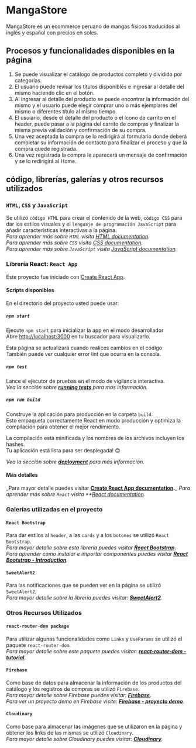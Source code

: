 # MangaStore

MangaStore es un ecommerce peruano de mangas físicos traducidos al inglés y español con precios en soles.

## Procesos y funcionalidades disponibles en la página

1. Se puede visualizar el catálogo de productos completo y dividido por categorías.
2. El usuario puede revisar los títulos disponibles e ingresar al detalle del mismo haciendo clic en el botón.
3. Al ingresar al detalle del producto se puede encontrar la información del mismo y el usuario puede elegir comprar uno o más ejemplares del mismo o diferentes título al mismo tiempo.
4. El usuiario, desde el detalle del producto o el ícono de carrito en el header, puede pasar a la página del carrito de compras y finalizar la misma previa validación y confirmación de su compra.
5. Una vez aceptada la compra se lo redirigirá al formulario donde deberá completar su información de contacto para finalizar el proceso y que la compra quede registrada.
6. Una vez registrada la compra le aparecerá un mensaje  de confirmación y se lo redirigirá al Home.

## código, librerías, galerías y otros recursos utilizados

### `HTML`, `CSS` y `JavaScript`

Se utilizó `código HTML` para crear el contenido de la web, `código CSS` para dar los estilos visuales y el `lenguaje de programación JavaScript` para añadir características interactivas a la página.\
_Para aprender más sobre `HTML` visita [HTML documentation](https://devdocs.io/html/).\
Para aprender más sobre `CSS` visita [CSS documentation](https://devdocs.io/css/).\
Para aprender más sobre `JavaScript` visita [JavaScript documentation](https://devdocs.io/javascript/)._

### Librería React: `React App`

Este proyecto fue iniciado con [Create React App](https://github.com/facebook/create-react-app).

#### Scripts disponibles

En el directorio del proyecto usted puede usar:

##### `npm start`

Ejecute `npm start` para inicializar la app en el modo desarrollador\
Abre [http://localhost:3000](http://localhost:3000) en tu buscador para visualizarlo.

Esta página se actualizará cuando realices cambios en el código\
También puede ver cualquier error lint que ocurra en la consola.

##### `npm test`

Lance el ejecutor de pruebas en el modo de vigilancia interactiva.\
_Vea la sección sobre **[running tests](https://facebook.github.io/create-react-app/docs/running-tests)** para más información._

##### `npm run build`

Construye la aplicación para producción en la carpeta `build`.\
Esto empaqueta correctamente React en modo producción y optimiza la compilación para obtener el mejor rendimiento.

La compilación está minificada y los nombres de los archivos incluyen los hashes.\
Tu aplicación está lista para ser desplegada! :blush:

_Vea la sección sobre **[deployment](https://facebook.github.io/create-react-app/docs/deployment)** para más información._

#### Más detalles

_Para mayor detalle puedes visitar **[Create React App documentation](https://facebook.github.io/create-react-app/docs/getting-started).**\_
_Para aprender más sobre `React` visita **[React documentation](https://reactjs.org/)._

### Galerías utilizadas en el proyecto

#### `React Bootstrap`

Para dar estilos al `header`, a las `cards` y a los `botones` se utilizó `React Bootstrap`.\
_Para mayor  detalle sobre esta librería puedes visitar **[React Bootstrap](https://react-bootstrap.github.io/).**\
Para aprender como instalar e importar componentes puedes visitar **[React Bootstrap - Introduction](https://react-bootstrap.github.io/getting-started/introduction)**._

#### `SweetAlert2`

Para las notificaciones que se pueden ver en la página se utilizó `SweetAlert2`.\
_Para mayor detalle sobre la librería puedes visitar: **[SweetAlert2](https://sweetalert2.github.io/)**._

### Otros Recursos Utilizados

#### `react-router-dom package`

Para utilizar algunas funcionalidades como `Links` y `UseParams` se utilizó el paquete `react-router-dom`.\
_Para mayor detalle sobre este paquete puedes visitar: **[react-router-dom - tutorial](https://github.com/remix-run/react-router/blob/main/docs/getting-started/tutorial.md)**._

#### `Firebase`

Como base de datos para almacenar la información de los productos del catálogo y los registros de compras se utilizó `Firebase`.\
_Para mayor detalle sobre Firebase puedes visitar: **[Firebase](https://console.firebase.google.com/u/0/).**\
Para ver un proyecto demo en Firebase visite: **[Firebase - proyecto demo](https://console.firebase.google.com/u/0/project/fir-demo-project/overview)**._

#### `Cloudinary`

Como base para almacenar las imágenes que se utilizaron en la página y obtener los links de las mismas se utilizó `Cloudinary`.\
_Para mayor detalle sobre Cloudinary puedes visitar: **[Cloudinary](https://cloudinary.com/)**._
